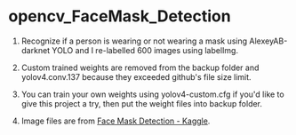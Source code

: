 # opencv_FaceMask_Detection
1. Recognize if a person is wearing or not wearing a mask using AlexeyAB-darknet YOLO and I re-labelled 600 images using labelImg.

2. Custom trained weights are removed from the backup folder and yolov4.conv.137 because they exceeded github's file size limit.

3. You can train your own weights using yolov4-custom.cfg if you'd like to give this project a try, then put the weight files into backup folder.

4. Image files are from <a href='https://www.kaggle.com/andrewmvd/face-mask-detection'>Face Mask Detection - Kaggle</a>.

